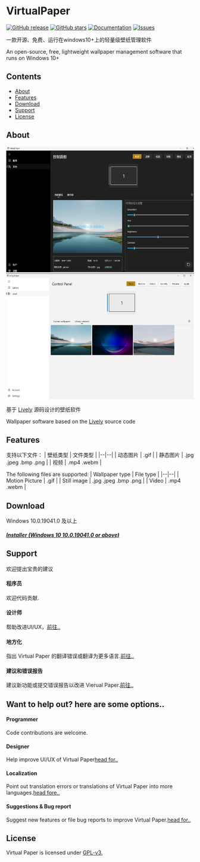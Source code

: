 # VirtualPaper
[![GitHub release](https://img.shields.io/badge/release-v0.1.0.0-blue)](https://github.com/PaperHammer/VirtualPaper/releases)
[![GitHub stars](https://img.shields.io/badge/dynamic/json?url=https%3A%2F%2Fapi.github.com%2Frepos%2FPaperHammer%2FVirtualPaper&query=stargazers_count&label=Stars&color=pink)](https://github.com/PaperHammer/VirtualPaper/stargazers)
[![Documentation](https://img.shields.io/badge/Docs-Wiki-blue)](https://github.com/PaperHammer/VirtualPaper/wiki)
[![Issues](https://img.shields.io/badge/dynamic/json?url=https%3A%2F%2Fapi.github.com%2Frepos%2FPaperHammer%2FVirtualPaper&query=open_issues&label=Issues&color=orange)](https://github.com/PaperHammer/VirtualPaper/issues)

一款开源、免费、运行在windows10+上的轻量级壁纸管理软件

An open-source, free, lightweight wallpaper management software that runs on Windows 10+

## Contents
- [About](#about)
- [Features](#features)
- [Download](#download)
- [Support](#support)
- [License](#license)

## About
<img src="/resources/control_panel_dark_zh.png" width="600" height="338"/>
<img src="/resources/control_panel_light_en.png" width="600" height="338"/>

基于 [Lively](https://github.com/rocksdanister/lively) 源码设计的壁纸软件

Wallpaper software based on the [Lively](https://github.com/rocksdanister/lively) source code

## Features
支持以下文件：
| 壁纸类型 | 文件类型 |
|--|--|
| 动态图片 | .gif |
| 静态图片 | .jpg  .jpeg  .bmp  .png |
| 视频 | .mp4  .webm |

The following files are supported:
| Wallpaper type | File type |
|--|--|
| Motion Picture | .gif |
| Still image | .jpg .jpeg .bmp .png |
| Video | .mp4 .webm |

## Download
Windows 10.0.19041.0 及以上
##### [Installer (Windows 10 10.0.19041.0 or above)](https://github.com/PaperHammer/VirtualPaper/releases/latest)

## Support
欢迎提出宝贵的建议

#### 程序员
欢迎代码贡献.

#### 设计师
帮助改进UI/UX，[前往..](https://github.com/PaperHammer/VirtualPaper/issues/new?assignees=&labels=Needs-Triage&projects=&template=feature_request.yml)

#### 地方化
指出 Virtual Paper 的翻译错误或翻译为更多语言.[前往..](https://github.com/PaperHammer/VirtualPaper/issues/new?assignees=&labels=Issue-Bug%2CArea-Localization%2CIssue-Translation%2CNeeds-Triage&projects=&template=translation_issue.yml)

#### 建议和错误报告
建议新功能或提交错误报告以改进 Vierual Paper.[前往..](https://github.com/PaperHammer/VirtualPaper/issues/new?assignees=&labels=Issue-Bug%2CNeeds-Triage&projects=&template=bug_report.yml)

## Want to help out? here are some options..

#### Programmer
Code contributions are welcome.

#### Designer
Help improve UI/UX of Virtual Paper[head for..](https://github.com/PaperHammer/VirtualPaper/issues/new?assignees=&labels=Needs-Triage&projects=&template=feature_request.yml)

#### Localization
Point out translation errors or translations of Virtual Paper into more languages.[head fore..](https://github.com/PaperHammer/VirtualPaper/issues/new?assignees=&labels=Issue-Bug%2CArea-Localization%2CIssue-Translation%2CNeeds-Triage&projects=&template=translation_issue.yml)

#### Suggestions & Bug report
Suggest new features or file bug reports to improve Virtual Paper.[head for..](https://github.com/PaperHammer/VirtualPaper/issues/new?assignees=&labels=Issue-Bug%2CNeeds-Triage&projects=&template=bug_report.yml)

## License
Virtual Paper is licensed under [GPL-v3.](https://github.com/PaperHammer/VirtualPaper/blob/main/LICENSE)
